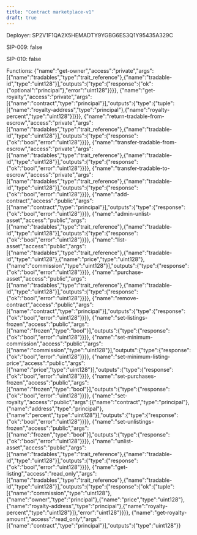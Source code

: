 ```yaml
---
title: "Contract marketplace-v1"
draft: true
---
```

Deployer: SP2V1F1QA2X5HEMADTY9YGBG6ES3Q1Y95435A329C

SIP-009: false

SIP-010: false

Functions:
{"name":"get-owner","access":"private","args":[{"name":"tradables","type":"trait_reference"},{"name":"tradable-id","type":"uint128"}],"outputs":{"type":{"response":{"ok":{"optional":"principal"},"error":"uint128"}}}}, {"name":"get-royalty","access":"private","args":[{"name":"contract","type":"principal"}],"outputs":{"type":{"tuple":[{"name":"royalty-address","type":"principal"},{"name":"royalty-percent","type":"uint128"}]}}}, {"name":"return-tradable-from-escrow","access":"private","args":[{"name":"tradables","type":"trait_reference"},{"name":"tradable-id","type":"uint128"}],"outputs":{"type":{"response":{"ok":"bool","error":"uint128"}}}}, {"name":"transfer-tradable-from-escrow","access":"private","args":[{"name":"tradables","type":"trait_reference"},{"name":"tradable-id","type":"uint128"}],"outputs":{"type":{"response":{"ok":"bool","error":"uint128"}}}}, {"name":"transfer-tradable-to-escrow","access":"private","args":[{"name":"tradables","type":"trait_reference"},{"name":"tradable-id","type":"uint128"}],"outputs":{"type":{"response":{"ok":"bool","error":"uint128"}}}}, {"name":"add-contract","access":"public","args":[{"name":"contract","type":"principal"}],"outputs":{"type":{"response":{"ok":"bool","error":"uint128"}}}}, {"name":"admin-unlist-asset","access":"public","args":[{"name":"tradables","type":"trait_reference"},{"name":"tradable-id","type":"uint128"}],"outputs":{"type":{"response":{"ok":"bool","error":"uint128"}}}}, {"name":"list-asset","access":"public","args":[{"name":"tradables","type":"trait_reference"},{"name":"tradable-id","type":"uint128"},{"name":"price","type":"uint128"},{"name":"commission","type":"uint128"}],"outputs":{"type":{"response":{"ok":"bool","error":"uint128"}}}}, {"name":"purchase-asset","access":"public","args":[{"name":"tradables","type":"trait_reference"},{"name":"tradable-id","type":"uint128"}],"outputs":{"type":{"response":{"ok":"bool","error":"uint128"}}}}, {"name":"remove-contract","access":"public","args":[{"name":"contract","type":"principal"}],"outputs":{"type":{"response":{"ok":"bool","error":"uint128"}}}}, {"name":"set-listings-frozen","access":"public","args":[{"name":"frozen","type":"bool"}],"outputs":{"type":{"response":{"ok":"bool","error":"uint128"}}}}, {"name":"set-minimum-commission","access":"public","args":[{"name":"commission","type":"uint128"}],"outputs":{"type":{"response":{"ok":"bool","error":"uint128"}}}}, {"name":"set-minimum-listing-price","access":"public","args":[{"name":"price","type":"uint128"}],"outputs":{"type":{"response":{"ok":"bool","error":"uint128"}}}}, {"name":"set-purchases-frozen","access":"public","args":[{"name":"frozen","type":"bool"}],"outputs":{"type":{"response":{"ok":"bool","error":"uint128"}}}}, {"name":"set-royalty","access":"public","args":[{"name":"contract","type":"principal"},{"name":"address","type":"principal"},{"name":"percent","type":"uint128"}],"outputs":{"type":{"response":{"ok":"bool","error":"uint128"}}}}, {"name":"set-unlistings-frozen","access":"public","args":[{"name":"frozen","type":"bool"}],"outputs":{"type":{"response":{"ok":"bool","error":"uint128"}}}}, {"name":"unlist-asset","access":"public","args":[{"name":"tradables","type":"trait_reference"},{"name":"tradable-id","type":"uint128"}],"outputs":{"type":{"response":{"ok":"bool","error":"uint128"}}}}, {"name":"get-listing","access":"read_only","args":[{"name":"tradables","type":"trait_reference"},{"name":"tradable-id","type":"uint128"}],"outputs":{"type":{"response":{"ok":{"tuple":[{"name":"commission","type":"uint128"},{"name":"owner","type":"principal"},{"name":"price","type":"uint128"},{"name":"royalty-address","type":"principal"},{"name":"royalty-percent","type":"uint128"}]},"error":"uint128"}}}}, {"name":"get-royalty-amount","access":"read_only","args":[{"name":"contract","type":"principal"}],"outputs":{"type":"uint128"}}
